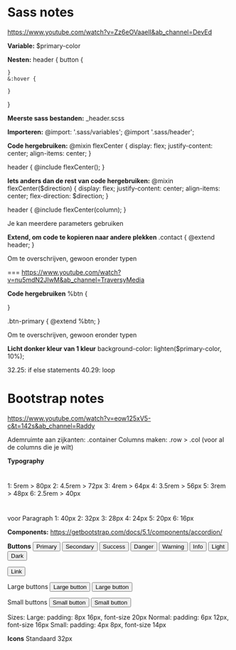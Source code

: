 # Sass notes
https://www.youtube.com/watch?v=Zz6eOVaaelI&ab_channel=DevEd

**Variable:** $primary-color

**Nesten:**
header {
    button {

    }
    &:hover {

    }
}

**Meerste sass bestanden:** _header.scss

**Importeren:**
@import: '.sass/variables';
@import '.sass/header';

**Code hergebruiken:**
@mixin flexCenter {
    display: flex;
    justify-content: center;
    align-items: center;
}

header {
    @include flexCenter();
}

**Iets anders dan de rest van code hergebruiken:**
@mixin flexCenter($direction) {
    display: flex;
    justify-content: center;
    align-items: center;
    flex-direction: $direction;
}

header {
    @include flexCenter(column);
}

Je kan meerdere parameters gebruiken

**Extend, om code te kopieren naar andere plekken**
.contact {
    @extend header;
}

Om te overschrijven, gewoon eronder typen

===
https://www.youtube.com/watch?v=nu5mdN2JIwM&ab_channel=TraversyMedia

**Code hergebruiken**
%btn {

}

.btn-primary {
    @extend %btn;
}

Om te overschrijven, gewoon eronder typen

**Licht donker kleur van 1 kleur**
background-color: lighten($primary-color, 10%);

32.25: if else statements
40.29: loop

# Bootstrap notes
https://www.youtube.com/watch?v=eow125xV5-c&t=142s&ab_channel=Raddy

Ademruimte aan zijkanten: .container
Columns maken: .row > .col (voor al de columns die je wilt)

**Typography**
<h1 class="display-1"></h1>
1: 5rem > 80px
2: 4.5rem > 72px
3: 4rem > 64px
4: 3.5rem > 56px
5: 3rem > 48px
6: 2.5rem > 40px

<h1></h1> voor Paragraph
1: 40px
2: 32px
3: 28px
4: 24px
5: 20px
6: 16px

**Components:**
https://getbootstrap.com/docs/5.1/components/accordion/

**Buttons**
<button type="button" class="btn btn-primary">Primary</button>
<button type="button" class="btn btn-secondary">Secondary</button>
<button type="button" class="btn btn-success">Success</button>
<button type="button" class="btn btn-danger">Danger</button>
<button type="button" class="btn btn-warning">Warning</button>
<button type="button" class="btn btn-info">Info</button>
<button type="button" class="btn btn-light">Light</button>
<button type="button" class="btn btn-dark">Dark</button>

<button type="button" class="btn btn-link">Link</button>

Large buttons
<button type="button" class="btn btn-primary btn-lg">Large button</button>
<button type="button" class="btn btn-secondary btn-lg">Large button</button>

Small buttons
<button type="button" class="btn btn-primary btn-sm">Small button</button>
<button type="button" class="btn btn-secondary btn-sm">Small button</button>

Sizes:
Large: padding: 8px 16px, font-size 20px
Normal: padding: 6px 12px, font-size 16px
Small: padding: 4px 8px, font-size 14px

**Icons**
Standaard 32px